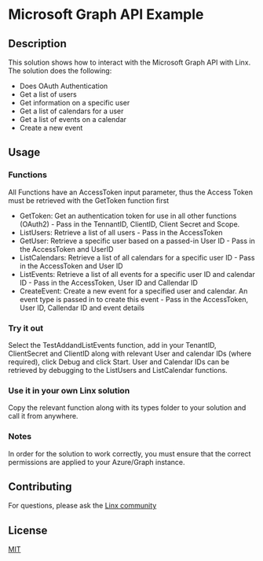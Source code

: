 # Microsoft Graph API Example

## Description
This solution shows how to interact with the Microsoft Graph API with Linx. The solution does the following:
- Does OAuth Authentication
- Get a list of users
- Get information on a specific user
- Get a list of calendars for a user
- Get a list of events on a calendar
- Create a new event

## Usage
### Functions

All Functions have an AccessToken input parameter, thus the Access Token must be retrieved with the GetToken function first

- GetToken: Get an authentication token for use in all other functions (OAuth2) - Pass in the TennantID, ClientID, Client Secret and Scope. 
- ListUsers: Retrieve a list of all users - Pass in the AccessToken
- GetUser: Retrieve a specific user based on a passed-in User ID - Pass in the AccessToken and UserID
- ListCalendars: Retrieve a list of all calendars for a specific user ID - Pass in the AccessToken and User ID
- ListEvents: Retrieve a list of all events for a specific user ID and calendar ID - Pass in the AccessToken, User ID and Callendar ID
- CreateEvent: Create a new event for a specified user and calendar. An event type is passed in to create this event - Pass in the AccessToken, User ID, Callendar ID and event details

### Try it out
Select the TestAddandListEvents function, add in your TenantID, ClientSecret and ClientID along with relevant User and calendar IDs (where required), click Debug and click Start. User and Calendar IDs can be retrieved by debugging to the ListUsers and ListCalendar functions. 

### Use it in your own Linx solution
Copy the relevant function along with its types folder to your solution and call it from anywhere.

### Notes
In order for the solution to work correctly, you must ensure that the correct permissions are applied to your Azure/Graph instance. 

## Contributing

For questions, please ask the [Linx community](https://linx/software/community)

## License

[MIT](https://github.com/linx-software/template-repo/blob/main/LICENSE.txt)
